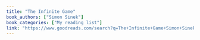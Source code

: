 ```yaml
---
title: "The Infinite Game"
book_authors: ["Simon Sinek"]
book_categories: ["My reading list"]
link: "https://www.goodreads.com/search?q=The+Infinite+Game+Simon+Sinek"
---
```

